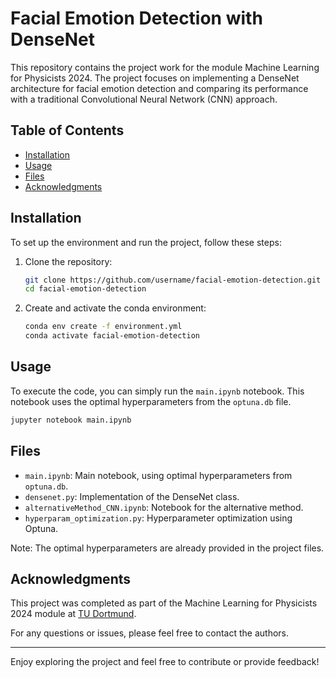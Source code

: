 # Facial Emotion Detection with DenseNet

This repository contains the project work for the module Machine Learning for Physicists 2024. The project focuses on implementing a DenseNet architecture for facial emotion detection and comparing its performance with a traditional Convolutional Neural Network (CNN) approach.

## Table of Contents
- [Installation](#installation)
- [Usage](#usage)
- [Files](#files)
- [Acknowledgments](#acknowledgments)

## Installation

To set up the environment and run the project, follow these steps:

1. Clone the repository:
    ```bash
    git clone https://github.com/username/facial-emotion-detection.git
    cd facial-emotion-detection
    ```

2. Create and activate the conda environment:
    ```bash
    conda env create -f environment.yml
    conda activate facial-emotion-detection
    ```

## Usage

To execute the code, you can simply run the `main.ipynb` notebook. This notebook uses the optimal hyperparameters from the `optuna.db` file.

```bash
jupyter notebook main.ipynb
```

## Files

- `main.ipynb`: Main notebook, using optimal hyperparameters from `optuna.db`.
- `densenet.py`: Implementation of the DenseNet class.
- `alternativeMethod_CNN.ipynb`: Notebook for the alternative method.
- `hyperparam_optimization.py`: Hyperparameter optimization using Optuna.

Note: The optimal hyperparameters are already provided in the project files.

## Acknowledgments

This project was completed as part of the Machine Learning for Physicists 2024 module at [TU Dortmund](https://www.tu-dortmund.de/en/).

For any questions or issues, please feel free to contact the authors.

---

Enjoy exploring the project and feel free to contribute or provide feedback!
